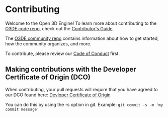 # Contributing

Welcome to the Open 3D Engine! To learn more about contributing to the [O3DE code repo](README.md), check out the [Contributor's Guide](https://github.com/o3de/community/blob/main/CONTRIBUTING.md).

The [O3DE community repo](https://github.com/o3de/community) contains information about how to get started, how the community organizes, and more.

To contribute, please review our [Code of Conduct](https://github.com/o3de/o3de/blob/development/CODE_OF_CONDUCT.md) first. 

## Making contributions with the Developer Certificate of Origin (DCO)

When contributing, your pull requests will require that you have agreed to our DCO found here: [Devloper Certificate of Origin](https://developercertificate.org/)

You can do this by using the -s option in git. 
Example: ```git commit -s -m 'my commit message'```